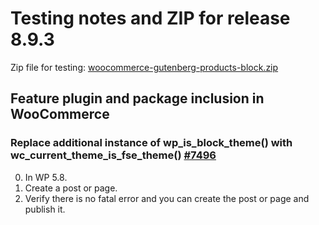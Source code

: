 # Testing notes and ZIP for release 8.9.3

Zip file for testing: [woocommerce-gutenberg-products-block.zip](https://github.com/woocommerce/woocommerce-blocks/files/10332606/woocommerce-gutenberg-products-block.zip)

## Feature plugin and package inclusion in WooCommerce

### Replace additional instance of wp_is_block_theme() with wc_current_theme_is_fse_theme() [#7496](https://github.com/woocommerce/woocommerce-blocks/pull/7496)

0. In WP 5.8.
1. Create a post or page.
2. Verify there is no fatal error and you can create the post or page and publish it.

